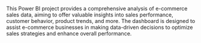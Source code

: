 This Power BI project provides a comprehensive analysis of e-commerce sales data, aiming to offer valuable insights into sales performance, customer behavior, product trends, and more. The dashboard is designed to assist e-commerce businesses in making data-driven decisions to optimize sales strategies and enhance overall performance.
